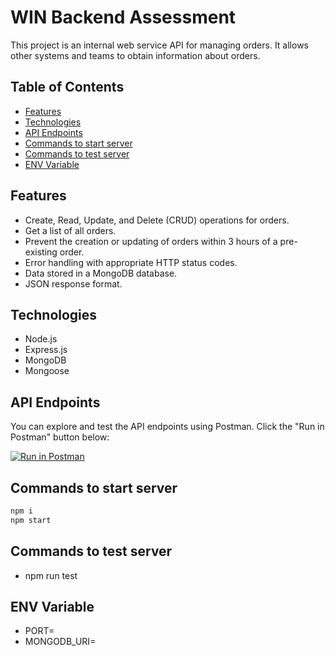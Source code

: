 # WIN Backend Assessment

This project is an internal web service API for managing orders. It allows other systems and teams to obtain information about orders.

## Table of Contents
- [Features](#features)
- [Technologies](#technologies)
- [API Endpoints](#api-endpoints)
- [Commands to start server](#commands-to-start-server)
- [Commands to test server](#commands-to-test-server)
- [ENV Variable](#env-variable)

## Features

- Create, Read, Update, and Delete (CRUD) operations for orders.
- Get a list of all orders.
- Prevent the creation or updating of orders within 3 hours of a pre-existing order.
- Error handling with appropriate HTTP status codes.
- Data stored in a MongoDB database.
- JSON response format.

## Technologies

- Node.js
- Express.js
- MongoDB
- Mongoose

## API Endpoints

You can explore and test the API endpoints using Postman. Click the "Run in Postman" button below:

[![Run in Postman](https://run.pstmn.io/button.svg)](https://documenter.getpostman.com/view/12419873/2s9YC8uVTs)

## Commands to start server

```bash
npm i
npm start
```

## Commands to test server

- npm run test

## ENV Variable

- PORT=
- MONGODB_URI=
